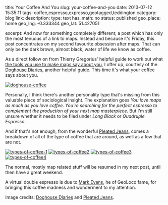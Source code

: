 title: Your Coffee And You
slug: your-coffee-and-you
date: 2013-07-12 15:35:11
tags: coffee,espresso,expresso,geotagged,teddington
category: blog
link: 
description: 
type: text
has_math: no
status: published
geo_place: home
geo_lng: -0.333344
geo_lat: 51.427051

excerpt: And now for something completely different; a post which has only the most tenuous of a link to maps. Instead and because it's Friday, this post concentrates on my second favourite obsession after maps. That can only be the dark brown, almost black, water of life we know as coffee.

As a direct follow on from Thierry Gregorius' helpful guide to work out what [the tools you use to make maps say about you](/2013/03/13/are-you-a-map-maker-a-map-builder-a-map-scripter-or-a-map-creator/ "/2013/03/13/are-you-a-map-maker-a-map-builder-a-map-scripter-or-a-map-creator/"), I offer up, courtesy of the [Doghouse Diaries](https://thedoghousediaries.com/5053 "https://thedoghousediaries.com/5053"), another helpful guide. This time it's what your coffee says about you.

<!-- TEASER_END -->

[![doghouse-coffee](/wp-content/uploads/2013/07/doghouse-coffee-717x1024.png)](/wp-content/uploads/2013/07/doghouse-coffee.png "/wp-content/uploads/2013/07/doghouse-coffee.png")

Personally, I think there's another personality type that's missing from this valuable piece of sociological insight. The explanation goes *You love maps as much as you love coffee. You're searching for the perfect espresso to complement the production of your next map masterpiece*. But I'm still unsure whether it needs to be filed under *Long Black* or *Quadruple Espresso*.

And if that's not enough, from the wonderful [Pleated Jeans](https://www.pleated-jeans.com/2013/04/15/types-of-coffee-4-pics/ "https://www.pleated-jeans.com/2013/04/15/types-of-coffee-4-pics/"), comes a breakdown of all of the type of coffee that are around, as well as a few that are not.

[![types-of-coffee-1](/wp-content/uploads/2013/07/types-of-coffee-1.png)](/wp-content/uploads/2013/07/types-of-coffee-1.png "/wp-content/uploads/2013/07/types-of-coffee-1.png")
[![types-of-coffee2](/wp-content/uploads/2013/07/types-of-coffee2.png)](/wp-content/uploads/2013/07/types-of-coffee2.png "/wp-content/uploads/2013/07/types-of-coffee2.png")
[![types-of-coffee3](/wp-content/uploads/2013/07/types-of-coffee3.png)](/wp-content/uploads/2013/07/types-of-coffee3.png "/wp-content/uploads/2013/07/types-of-coffee3.png")
[![types-of-coffee4](/wp-content/uploads/2013/07/types-of-coffee4.png)](/wp-content/uploads/2013/07/types-of-coffee4.png "/wp-content/uploads/2013/07/types-of-coffee4.png")

The normal, mostly map related stuff will be resumed in my next post, until then have a great weekend.

A virtual double espresso is due to [Mark Evans](https://twitter.com/markevans101 "https://twitter.com/markevans101"), he of GeoLoco fame, for bringing this coffee madness and wonderment to my attention.



Image credits: [Doghouse Diaries](https://thedoghousediaries.com/5053 "https://thedoghousediaries.com/5053") and [Pleated Jeans](https://www.pleated-jeans.com/2013/04/15/types-of-coffee-4-pics/ "https://www.pleated-jeans.com/2013/04/15/types-of-coffee-4-pics/").


